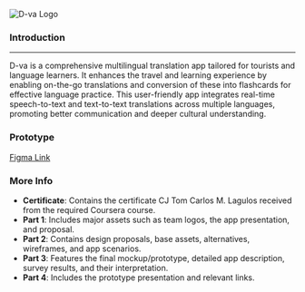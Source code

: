 ![D-va Logo](https://github.com/JCoching/school-portfolio/assets/97204006/506778cc-c5b0-4bdb-b000-9e16382c8e3f)
### Introduction
---
D-va is a comprehensive multilingual translation app tailored for tourists and language learners.
It enhances the travel and learning experience by enabling on-the-go translations and conversion of
these into flashcards for effective language practice. This user-friendly app integrates real-time
speech-to-text and text-to-text translations across multiple languages, promoting better communication
and deeper cultural understanding.

### Prototype
[Figma Link](https://www.figma.com/proto/5UIufz9Zy7YdtgSoUHxgBH/Untitled?node-id=1-2&t=z0FTDpyAwkiU5MPN-0&scaling=scale-down&content-scaling=fixed&page-id=0%3A1&starting-point-node-id=1%3A2)

### More Info

- **Certificate**: Contains the certificate CJ Tom Carlos M. Lagulos received from the required Coursera course.
- **Part 1**: Includes major assets such as team logos, the app presentation, and proposal.
- **Part 2**: Contains design proposals, base assets, alternatives, wireframes, and app scenarios.
- **Part 3**: Features the final mockup/prototype, detailed app description, survey results, and their interpretation.
- **Part 4**: Includes the prototype presentation and relevant links.
